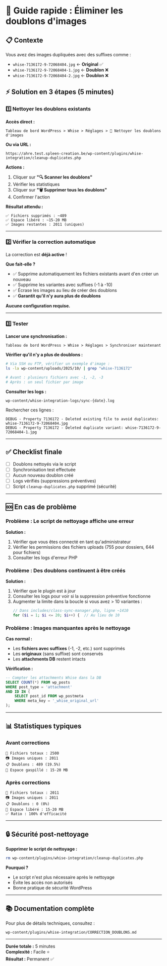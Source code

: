 # 🚀 Guide rapide : Éliminer les doublons d'images

## 📋 Contexte

Vous avez des images dupliquées avec des suffixes comme :
- `whise-7136172-9-72068404.jpg` ← **Original** ✅
- `whise-7136172-9-72068404-1.jpg` ← **Doublon** ❌
- `whise-7136172-9-72068404-2.jpg` ← **Doublon** ❌

## ⚡ Solution en 3 étapes (5 minutes)

### 1️⃣ Nettoyer les doublons existants

**Accès direct :**
```
Tableau de bord WordPress > Whise > Réglages > 🧹 Nettoyer les doublons d'images
```

**Ou via URL :**
```
https://ahre.test.spleen-creation.be/wp-content/plugins/whise-integration/cleanup-duplicates.php
```

**Actions :**
1. Cliquer sur **"🔍 Scanner les doublons"**
2. Vérifier les statistiques
3. Cliquer sur **"🗑️ Supprimer tous les doublons"**
4. Confirmer l'action

**Résultat attendu :**
```
✅ Fichiers supprimés : ~489
✅ Espace libéré : ~15-20 MB
✅ Images restantes : 2011 (uniques)
```

---

### 2️⃣ Vérifier la correction automatique

La correction est **déjà active** ! 

**Que fait-elle ?**
- ✅ Supprime automatiquement les fichiers existants avant d'en créer un nouveau
- ✅ Supprime les variantes avec suffixes (-1 à -10)
- ✅ Écrase les images au lieu de créer des doublons
- ✅ **Garantit qu'il n'y aura plus de doublons**

**Aucune configuration requise.**

---

### 3️⃣ Tester

**Lancer une synchronisation :**
```
Tableau de bord WordPress > Whise > Réglages > Synchroniser maintenant
```

**Vérifier qu'il n'y a plus de doublons :**
```bash
# Via SSH ou FTP, vérifier un exemple d'image :
ls -la wp-content/uploads/2025/10/ | grep "whise-7136172"

# Avant : plusieurs fichiers avec -1, -2, -3
# Après : un seul fichier par image
```

**Consulter les logs :**
```
wp-content/whise-integration-logs/sync-{date}.log
```

Rechercher ces lignes :
```
DEBUG - Property 7136172 - Deleted existing file to avoid duplicates: whise-7136172-9-72068404.jpg
DEBUG - Property 7136172 - Deleted duplicate variant: whise-7136172-9-72068404-1.jpg
```

---

## ✅ Checklist finale

- [ ] Doublons nettoyés via le script
- [ ] Synchronisation test effectuée
- [ ] Aucun nouveau doublon créé
- [ ] Logs vérifiés (suppressions préventives)
- [ ] Script `cleanup-duplicates.php` supprimé (sécurité)

---

## 🆘 En cas de problème

### Problème : Le script de nettoyage affiche une erreur

**Solution :**
1. Vérifier que vous êtes connecté en tant qu'administrateur
2. Vérifier les permissions des fichiers uploads (755 pour dossiers, 644 pour fichiers)
3. Consulter les logs d'erreur PHP

### Problème : Des doublons continuent à être créés

**Solution :**
1. Vérifier que le plugin est à jour
2. Consulter les logs pour voir si la suppression préventive fonctionne
3. Augmenter la limite dans la boucle si vous avez > 10 variantes :
   ```php
   // Dans includes/class-sync-manager.php, ligne ~1410
   for ($i = 1; $i <= 20; $i++) {  // Au lieu de 10
   ```

### Problème : Images manquantes après le nettoyage

**Cas normal :**
- Les **fichiers avec suffixes** (-1, -2, etc.) sont supprimés
- Les **originaux** (sans suffixe) sont conservés
- Les **attachments DB** restent intacts

**Vérification :**
```sql
-- Compter les attachments Whise dans la DB
SELECT COUNT(*) FROM wp_posts 
WHERE post_type = 'attachment' 
AND ID IN (
    SELECT post_id FROM wp_postmeta 
    WHERE meta_key = '_whise_original_url'
);
```

---

## 📊 Statistiques typiques

### Avant corrections
```
📁 Fichiers totaux : 2500
📷 Images uniques : 2011
📋 Doublons : 489 (19.5%)
💾 Espace gaspillé : 15-20 MB
```

### Après corrections
```
📁 Fichiers totaux : 2011
📷 Images uniques : 2011
📋 Doublons : 0 (0%)
💾 Espace libéré : 15-20 MB
✅ Ratio : 100% d'efficacité
```

---

## 🔒 Sécurité post-nettoyage

**Supprimer le script de nettoyage :**
```bash
rm wp-content/plugins/whise-integration/cleanup-duplicates.php
```

**Pourquoi ?**
- Le script n'est plus nécessaire après le nettoyage
- Évite les accès non autorisés
- Bonne pratique de sécurité WordPress

---

## 📚 Documentation complète

Pour plus de détails techniques, consultez :
```
wp-content/plugins/whise-integration/CORRECTION_DOUBLONS.md
```

---

**Durée totale :** 5 minutes  
**Complexité :** Facile ⭐  
**Résultat :** Permanent ✅
